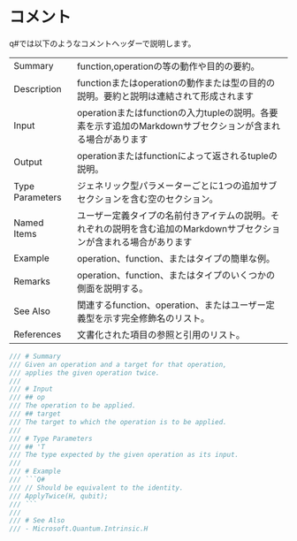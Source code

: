 # コメント

q#では以下のようなコメントヘッダーで説明します。

| | |
|---|---|
|Summary| function,operationの等の動作や目的の要約。 |information. It should be plain text.
|Description| functionまたはoperationの動作または型の目的の説明。要約と説明は連結されて形成されます |
|Input| operationまたはfunctionの入力tupleの説明。各要素を示す追加のMarkdownサブセクションが含まれる場合があります |
|Output| operationまたはfunctionによって返されるtupleの説明。|
|Type Parameters| ジェネリック型パラメーターごとに1つの追加サブセクションを含む空のセクション。|
|Named Items| ユーザー定義タイプの名前付きアイテムの説明。それぞれの説明を含む追加のMarkdownサブセクションが含まれる場合があります |named item.
|Example| operation、function、またはタイプの簡単な例。|
|Remarks| operation、function、またはタイプのいくつかの側面を説明する。|
|See Also| 関連するfunction、operation、またはユーザー定義型を示す完全修飾名のリスト。|
|References| 文書化された項目の参照と引用のリスト。|

```C#
/// # Summary
/// Given an operation and a target for that operation,
/// applies the given operation twice.
///
/// # Input
/// ## op
/// The operation to be applied.
/// ## target
/// The target to which the operation is to be applied.
///
/// # Type Parameters
/// ## 'T
/// The type expected by the given operation as its input.
///
/// # Example
/// ```Q#
/// // Should be equivalent to the identity.
/// ApplyTwice(H, qubit);
/// ```
///
/// # See Also
/// - Microsoft.Quantum.Intrinsic.H
```